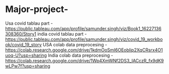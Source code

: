 # Major-project-
Usa covid tablau part -
https://public.tableau.com/app/profile/samunder.singh/viz/Book1_16227136308360/Story1
india covid tablau part -
https://public.tableau.com/app/profile/samunder.singh/viz/covid_19_workbook/covid_19_story
USA colab data preprocesing -
https://colab.research.google.com/drive/1kdmOoSmI6OEoblip2XqCRsrx4O1uoq-U?usp=sharing
India colab data preprocesing -
https://colab.research.google.com/drive/1Wp4XmWNf2DS3_IACczR_fx9dK9wLPw7f?usp=sharing
